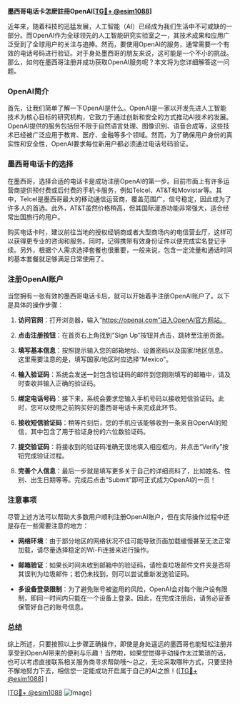 **墨西哥电话卡怎麽註冊OpenAI[[TG💪+ @esim1088](https://t.me/s/esim1088)]**

近年来，随着科技的迅猛发展，人工智能（AI）已经成为我们生活中不可或缺的一部分。而OpenAI作为全球领先的人工智能研究实验室之一，其技术成果和应用广泛受到了全球用户的关注与追捧。然而，要使用OpenAI的服务，通常需要一个有效的电话号码进行验证。对于身处墨西哥的朋友来说，这可能是一个不小的挑战。那么，如何在墨西哥注册并成功获取OpenAI服务呢？本文将为您详细解答这一问题。

### OpenAI简介

首先，让我们简单了解一下OpenAI是什么。OpenAI是一家以开发先进人工智能技术为核心目标的研究机构，它致力于通过创新和安全的方式推动AI技术的发展。OpenAI提供的服务包括但不限于自然语言处理、图像识别、语音合成等，这些技术已经被广泛应用于教育、医疗、金融等多个领域。然而，为了确保用户身份的真实性和安全性，OpenAI要求每位新用户都必须通过电话号码验证。

### 墨西哥电话卡的选择

在墨西哥，选择合适的电话卡是成功注册OpenAI的第一步。目前市面上有许多运营商提供预付费或后付费的手机卡服务，例如Telcel、AT&T和Movistar等。其中，Telcel是墨西哥最大的移动通信运营商，覆盖范围广，信号稳定，因此成为了许多人的首选。此外，AT&T虽然价格稍高，但其国际漫游功能非常强大，适合经常出国旅行的用户。

购买电话卡时，建议前往当地的授权经销商或者大型商场内的电信营业厅，这样可以获得更专业的咨询和服务。同时，记得携带有效身份证件以便完成实名登记手续。另外，根据个人需求选择套餐也很重要，一般来说，包含一定流量和通话时间的基本套餐就足够满足日常使用了。

### 注册OpenAI账户

当您拥有一张有效的墨西哥电话卡后，就可以开始着手注册OpenAI账户了。以下是具体的操作步骤：

1. **访问官网**：打开浏览器，输入“https://openai.com”进入OpenAI官方网站。
   
2. **点击注册按钮**：在首页右上角找到“Sign Up”按钮并点击，跳转至注册页面。

3. **填写基本信息**：按照提示输入您的邮箱地址、设置密码以及国家/地区信息。这里需要注意的是，填写国家/地区时应选择“Mexico”。

4. **输入验证码**：系统会发送一封包含验证码的邮件到您刚刚填写的邮箱中，请及时查收并输入正确的验证码。

5. **绑定电话号码**：接下来，系统会要求您输入手机号码以接收短信验证码。此时，您可以使用之前购买好的墨西哥电话卡来完成此环节。

6. **接收短信验证码**：稍等片刻后，您的手机应该能够收到一条来自OpenAI的短信，其中包含了用于验证身份的六位数验证码。

7. **提交验证码**：将接收到的验证码准确无误地填入相应框内，并点击“Verify”按钮完成验证过程。

8. **完善个人信息**：最后一步就是填写更多关于自己的详细资料了，比如姓名、性别、出生日期等等。完成后点击“Submit”即可正式成为OpenAI的一员！

### 注意事项

尽管上述方法可以帮助大多数用户顺利注册OpenAI账户，但在实际操作过程中还是存在一些需要注意的地方：

- **网络环境**：由于部分地区的网络状况不佳可能导致页面加载缓慢甚至无法正常加载，请尽量选择稳定的Wi-Fi连接来进行操作。
  
- **邮箱验证**：如果长时间未收到邮箱中的验证码，请检查垃圾邮件文件夹是否将其误判为垃圾邮件；若仍未找到，则可以尝试重新发送验证码。
  
- **多设备登录限制**：为了避免账号被盗用的风险，OpenAI会对每个账户设有限制，即同一时间内只能在一个设备上登录。因此，在完成注册后，请务必妥善保管好自己的账号信息。

### 总结

综上所述，只要按照以上步骤正确操作，即使是身处遥远的墨西哥也能轻松注册并享受到OpenAI带来的便利与乐趣！当然啦，如果您觉得手动操作太过繁琐的话，也可以考虑直接联系相关服务商寻求帮助哦～总之，无论采取哪种方式，只要坚持不懈地努力下去，相信您一定能成功开启属于自己的AI之旅！([[TG💪+ @esim1088](https://t.me/s/esim1088)] )

[[TG💪+ @esim1088](https://t.me/s/esim1088) ![Image](https://i.postimg.cc/4NQfJmqS/Snipaste-2025-05-13-00-14-12.png)]